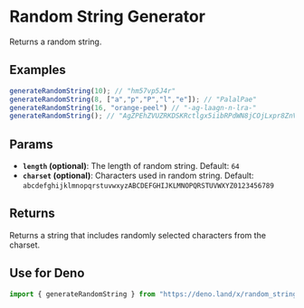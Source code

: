 # Random String Generator

Returns a random string.

## Examples

```JavaScript
generateRandomString(10); // "hm57vp5J4r"
generateRandomString(8, ["a","p","P","l","e"]); // "PalalPae"
generateRandomString(16, "orange-peel") // "-ag-laagn-n-lra-"
generateRandomString(); // "AgZPEhZVUZRKDSKRctlgx5iibRPdWN8jCOjLxpr8ZnVT9Y9fWl9syJP8gSXjUlr8"
```

## Params

- **`length` (optional)**: The length of random string. Default: `64`
- **`charset` (optional)**:  Characters used in random string. Default: `abcdefghijklmnopqrstuvwxyzABCDEFGHIJKLMNOPQRSTUVWXYZ0123456789`

## Returns

Returns a string that includes randomly selected characters from the charset.

## Use for Deno

```JavaScript
import { generateRandomString } from "https://deno.land/x/random_string_generator/mod.ts";
```
